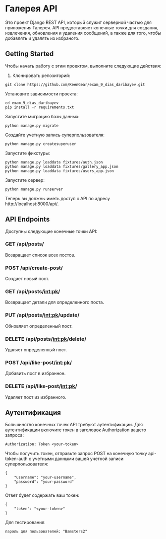 #  Галерея API #

Это проект Django REST API, который служит серверной частью для приложения Галерея. API предоставляет конечные точки для создания, извлечения, обновления и удаления сообщений, а также для того, чтобы добавлять и удалять из избраного.
## Getting Started ##

Чтобы начать работу с этим проектом, выполните следующие действия:

1. Клонировать репозиторий:
```
git clone https://github.com/KeenGear/exam_9_dias_daribayev.git
```
Установите зависимости проекта:
```
cd exam_9_dias_daribayev
pip install -r requirements.txt
```
Запустите миграцию базы данных:
```
python manage.py migrate
```
Создайте учетную запись суперпользователя:
```
python manage.py createsuperuser
```
Запустите фикстуры:
```
python manage.py loaddata fixtures/auth.json
python manage.py loaddata fixtures/gallery_app.json
python manage.py loaddata fixtures/users_app.json
```
Запустите сервер:
```
python manage.py runserver
```
Теперь вы должны иметь доступ к API по адресу http://localhost:8000/api/.

## API Endpoints ##

Доступны следующие конечные точки API:

### GET /api/posts/ ###
Возвращает список всех постов.

### POST /api/create-post/ ###
Создает новый пост.

### GET /api/posts/<int:pk>/ ###
Возвращает детали для определенного поста.

### PUT /api/posts/<int:pk>/update/ ###
Обновляет определенный пост.

### DELETE /api/posts/<int:pk>/delete/ ###
Удаляет определенный пост.

### POST /api/like-post/<int:pk>/ ###
Добавить пост в избранное.

### DELETE /api/like-post/<int:pk>/ ###
Удаляет пост из избранного.

## Аутентификация ##

Большинство конечных точек API требуют аутентификации. Для аутентификации включите токен в заголовок Authorization вашего запроса:
```
Authorization: Token <your-token>
```
Чтобы получить токен, отправьте запрос POST на конечную точку api-token-auth с учетными данными вашей учетной записи суперпользователя:
```
{
    "username": "your-username",
    "password": "your-password"
}
```
Ответ будет содержать ваш токен:
```
{
    "token": "<your-token>"
}
```
Для тестирования: 
```
пароль для пользователей: "Bamsters2"
```
